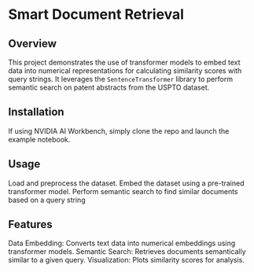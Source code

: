 # Smart Document Retrieval

## Overview
This project demonstrates the use of transformer models to embed text data into numerical representations for calculating similarity scores with query strings. It leverages the `SentenceTransformer` library to perform semantic search on patent abstracts from the USPTO dataset.

## Installation
If using NVIDIA AI Workbench, simply clone the repo and launch the example notebook.

## Usage
Load and preprocess the dataset.
Embed the dataset using a pre-trained transformer model.
Perform semantic search to find similar documents based on a query string

## Features
Data Embedding: Converts text data into numerical embeddings using transformer models.
Semantic Search: Retrieves documents semantically similar to a given query.
Visualization: Plots similarity scores for analysis.
